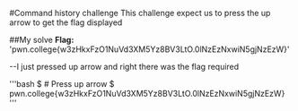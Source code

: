 #Command history challenge
This challenge expect us to press the up arrow to get the flag displayed

##My solve
**Flag:** 'pwn.college{w3zHkxFzO1NuVd3XM5Yz8BV3LtO.0lNzEzNxwiN5gjNzEzW}'

--I just pressed up arrow and right there was the flag required

'''bash
$ # Press up arrow
$ pwn.college{w3zHkxFzO1NuVd3XM5Yz8BV3LtO.0lNzEzNxwiN5gjNzEzW}
'''
